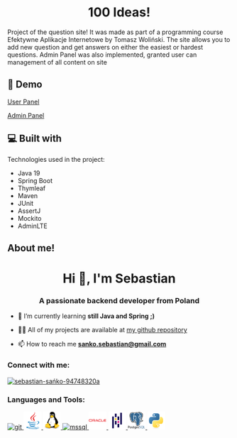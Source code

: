 
<h1 align="center" id="title">100 Ideas!</h1>


<p id="description">Project of the question site! It was made as part of a programming course Efektywne Aplikacje Internetowe by Tomasz Woliński. The site allows you to add new question and get answers on either the easiest or hardest questions. Admin Panel was also implemented, granted user can management of all content on site </p>


<h2> 🚀 Demo </h2>

[User Panel](https://100ideas-production.up.railway.app)

[Admin Panel](https://100ideas-production.up.railway.app/admin)

 
<h2>💻 Built with</h2>

Technologies used in the project:

*   Java 19
*   Spring Boot
*   Thymleaf
*   Maven 
*   JUnit 
*   AssertJ 
*   Mockito
*   AdminLTE

<h2>About me!</h2>
<h1 align="center">Hi 👋, I'm Sebastian</h1>
<h3 align="center">A passionate backend developer from Poland</h3>

- 🌱 I’m currently learning **still Java and Spring ;)**

- 👨‍💻 All of my projects are available at [my github repository](https://github.com/krvcz?tab=repositories)

- 📫 How to reach me **sanko.sebastian@gmail.com**

<h3 align="left">Connect with me:</h3>
<p align="left">
<a href="https://linkedin.com/in/sebastian-sańko-94748320a" target="blank"><img align="center" src="https://raw.githubusercontent.com/rahuldkjain/github-profile-readme-generator/master/src/images/icons/Social/linked-in-alt.svg" alt="sebastian-sańko-94748320a" height="30" width="40" /></a>
</p>

<h3 align="left">Languages and Tools:</h3>
<p align="left"> <a href="https://git-scm.com/" target="_blank" rel="noreferrer"> <img src="https://www.vectorlogo.zone/logos/git-scm/git-scm-icon.svg" alt="git" width="40" height="40"/> </a> <a href="https://www.java.com" target="_blank" rel="noreferrer"> <img src="https://raw.githubusercontent.com/devicons/devicon/master/icons/java/java-original.svg" alt="java" width="40" height="40"/> </a> <a href="https://www.linux.org/" target="_blank" rel="noreferrer"> <img src="https://raw.githubusercontent.com/devicons/devicon/master/icons/linux/linux-original.svg" alt="linux" width="40" height="40"/> </a> <a href="https://www.microsoft.com/en-us/sql-server" target="_blank" rel="noreferrer"> <img src="https://www.svgrepo.com/show/303229/microsoft-sql-server-logo.svg" alt="mssql" width="40" height="40"/> </a> <a href="https://www.oracle.com/" target="_blank" rel="noreferrer"> <img src="https://raw.githubusercontent.com/devicons/devicon/master/icons/oracle/oracle-original.svg" alt="oracle" width="40" height="40"/> </a> <a href="https://pandas.pydata.org/" target="_blank" rel="noreferrer"> <img src="https://raw.githubusercontent.com/devicons/devicon/2ae2a900d2f041da66e950e4d48052658d850630/icons/pandas/pandas-original.svg" alt="pandas" width="40" height="40"/> </a> <a href="https://www.postgresql.org" target="_blank" rel="noreferrer"> <img src="https://raw.githubusercontent.com/devicons/devicon/master/icons/postgresql/postgresql-original-wordmark.svg" alt="postgresql" width="40" height="40"/> </a> <a href="https://www.python.org" target="_blank" rel="noreferrer"> <img src="https://raw.githubusercontent.com/devicons/devicon/master/icons/python/python-original.svg" alt="python" width="40" height="40"/> </a> </p>

